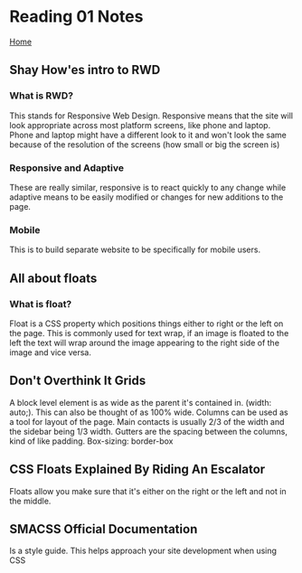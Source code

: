 # Reading 01 Notes

[Home](README.md)

## Shay How'es intro to RWD
### What is RWD?
This stands for Responsive Web Design. Responsive means that the site will look appropriate across most platform screens, like phone and laptop. Phone and laptop might have a different look to it and won't look the same because of the resolution of the screens (how small or big the screen is)
### Responsive and Adaptive
These are really similar, responsive is to react quickly to any change while adaptive means to be easily modified or changes for new additions to the page. 
### Mobile
This is to build separate website to be specifically for mobile users. 


## All about floats
### What is float?
Float is a CSS property which positions things either to right or the left on the page. This is commonly used for text wrap, if an image is floated to the left the text will wrap around the image appearing to the right side of the image and vice versa.


## Don't Overthink It Grids
A block level element is as wide as the parent it's contained in. (width: auto;). This can also be thought of as 100% wide. Columns can be used as a tool for layout of the page. Main contacts is usually 2/3 of the width and the sidebar being 1/3 width. Gutters are the spacing between the columns, kind of like padding. Box-sizing: border-box

## CSS Floats Explained By Riding An Escalator
Floats allow you make sure that it's either on the right or the left and not in the middle. 

## SMACSS Official Documentation
Is a style guide. This helps approach your site development when using CSS